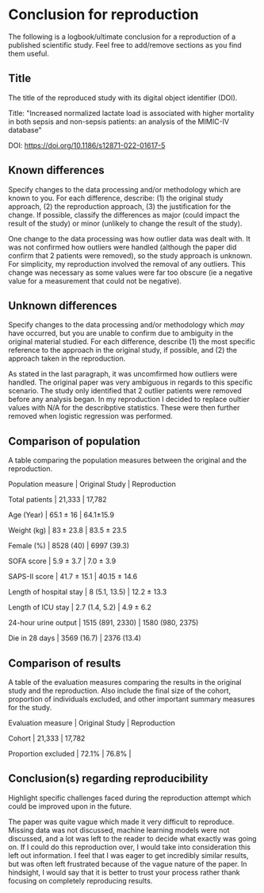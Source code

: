 # Conclusion for reproduction

The following is a logbook/ultimate conclusion for a reproduction of a published scientific study. Feel free to add/remove sections as you find them useful.

## Title

The title of the reproduced study with its digital object identifier (DOI).

Title: "Increased normalized lactate load is associated with higher mortality in both sepsis and non-sepsis patients: an analysis of the MIMIC-IV database"

DOI: https://doi.org/10.1186/s12871-022-01617-5

## Known differences

Specify changes to the data processing and/or methodology which are known to you. For each difference, describe: (1) the original study approach, (2) the reproduction approach, (3) the justification for the change. If possible, classify the differences as major (could impact the result of the study) or minor (unlikely to change the result of the study).

One change to the data processing was how outlier data was dealt with. It was not confirmed how outliers were handled (although the paper did confirm that 2 patients were removed), so the study approach is unknown. For simplicity, my reproduction involved the removal of any outliers. This change was necessary as some values were far too obscure (ie a negative value for a measurement that could not be negative).

## Unknown differences

Specify changes to the data processing and/or methodology which *may* have occurred, but you are unable to confirm due to ambiguity in the original material studied. For each difference, describe (1) the most specific reference to the approach in the original study, if possible, and (2) the approach taken in the reproduction.

As stated in the last paragraph, it was uncomfirmed how outliers were handled. The original paper was very ambiguous in regards to this specific scenario. The study only identified that 2 outlier patients were removed before any analysis began. In my reproduction I decided to replace oultier values with N/A for the describptive statistics. These were then further removed when logistic regression was performed.

## Comparison of population

A table comparing the population measures between the original and the reproduction.

Population measure | Original Study | Reproduction

Total patients | 21,333 | 17,782

Age (Year) | 65.1 ± 16 | 64.1±15.9

Weight (kg) | 83 ± 23.8 | 83.5 ± 23.5

Female (%) | 8528 (40) | 6997 (39.3)

SOFA score | 5.9 ± 3.7 | 7.0 ± 3.9

SAPS-II score | 41.7 ± 15.1 | 40.15 ± 14.6

Length of hospital stay | 8 (5.1, 13.5) | 12.2 ± 13.3

Length of ICU stay | 2.7 (1.4, 5.2) | 4.9 ± 6.2

24-hour urine output | 1515 (891, 2330) | 1580 (980, 2375)

Die in 28 days | 3569 (16.7) | 2376 (13.4)


## Comparison of results

A table of the evaluation measures comparing the results in the original study and the reproduction. Also include the final size of the cohort, proportion of individuals excluded, and other important summary measures for the study.

Evaluation measure | Original Study | Reproduction

Cohort | 21,333 | 17,782

Proportion excluded | 72.1% | 76.8% |

## Conclusion(s) regarding reproducibility

Highlight specific challenges faced during the reproduction attempt which could be improved upon in the future.

The paper was quite vague which made it very difficult to reproduce. Missing data was not discussed, machine learning models were not discussed, and a lot was left to the reader to decide what exactly was going on. If I could do this reproduction over, I would take into consideration this left out information. I feel that I was eager to get incredibly similar results, but was often left frustrated because of the vague nature of the paper. In hindsight, I would say that it is better to trust your process rather thank focusing on completely reproducing results.